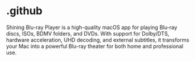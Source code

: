 # .github
Shining Blu-ray Player is a high-quality macOS app for playing Blu-ray discs, ISOs, BDMV folders, and DVDs. With support for Dolby/DTS, hardware acceleration, UHD decoding, and external subtitles, it transforms your Mac into a powerful Blu-ray theater for both home and professional use.  
